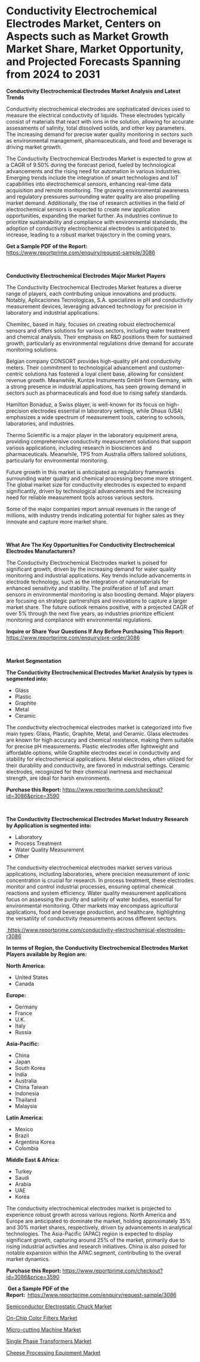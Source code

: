 <p><h1>Conductivity Electrochemical Electrodes Market, Centers on Aspects such as Market Growth Market Share, Market Opportunity, and Projected Forecasts Spanning from 2024 to 2031</h1></p><p><strong>Conductivity Electrochemical Electrodes Market Analysis and Latest Trends</strong></p>
<p><p>Conductivity electrochemical electrodes are sophisticated devices used to measure the electrical conductivity of liquids. These electrodes typically consist of materials that react with ions in the solution, allowing for accurate assessments of salinity, total dissolved solids, and other key parameters. The increasing demand for precise water quality monitoring in sectors such as environmental management, pharmaceuticals, and food and beverage is driving market growth.</p><p>The Conductivity Electrochemical Electrodes Market is expected to grow at a CAGR of 9.50% during the forecast period, fueled by technological advancements and the rising need for automation in various industries. Emerging trends include the integration of smart technologies and IoT capabilities into electrochemical sensors, enhancing real-time data acquisition and remote monitoring. The growing environmental awareness and regulatory pressures surrounding water quality are also propelling market demand. Additionally, the rise of research activities in the field of electrochemical sensors is expected to create new application opportunities, expanding the market further. As industries continue to prioritize sustainability and compliance with environmental standards, the adoption of conductivity electrochemical electrodes is anticipated to increase, leading to a robust market trajectory in the coming years.</p></p>
<p><strong>Get a Sample PDF of the Report:&nbsp;</strong> <a href="https://www.reportprime.com/enquiry/request-sample/3086">https://www.reportprime.com/enquiry/request-sample/3086</a></p>
<p>&nbsp;</p>
<p><strong>Conductivity Electrochemical Electrodes Major Market Players</strong></p>
<p><p>The Conductivity Electrochemical Electrodes Market features a diverse range of players, each contributing unique innovations and products. Notably, Aplicaciones Tecnologicas, S.A. specializes in pH and conductivity measurement devices, leveraging advanced technology for precision in laboratory and industrial applications.</p><p>Chemitec, based in Italy, focuses on creating robust electrochemical sensors and offers solutions for various sectors, including water treatment and chemical analysis. Their emphasis on R&D positions them for sustained growth, particularly as environmental regulations drive demand for accurate monitoring solutions.</p><p>Belgian company CONSORT provides high-quality pH and conductivity meters. Their commitment to technological advancement and customer-centric solutions has fostered a loyal client base, allowing for consistent revenue growth. Meanwhile, Kuntze Instruments GmbH from Germany, with a strong presence in industrial applications, has seen growing demand in sectors such as pharmaceuticals and food due to rising safety standards.</p><p>Hamilton Bonaduz, a Swiss player, is well-known for its focus on high-precision electrodes essential in laboratory settings, while Ohaus (USA) emphasizes a wide spectrum of measurement tools, catering to schools, laboratories, and industries.</p><p>Thermo Scientific is a major player in the laboratory equipment arena, providing comprehensive conductivity measurement solutions that support various applications, including research in biosciences and pharmaceuticals. Meanwhile, TPS from Australia offers tailored solutions, particularly for environmental monitoring.</p><p>Future growth in this market is anticipated as regulatory frameworks surrounding water quality and chemical processing become more stringent. The global market size for conductivity electrodes is expected to expand significantly, driven by technological advancements and the increasing need for reliable measurement tools across various sectors.</p><p>Some of the major companies report annual revenues in the range of millions, with industry trends indicating potential for higher sales as they innovate and capture more market share.</p></p>
<p>&nbsp;</p>
<p><strong>What Are The Key Opportunities For Conductivity Electrochemical Electrodes Manufacturers?</strong></p>
<p><p>The Conductivity Electrochemical Electrodes market is poised for significant growth, driven by the increasing demand for water quality monitoring and industrial applications. Key trends include advancements in electrode technology, such as the integration of nanomaterials for enhanced sensitivity and stability. The proliferation of IoT and smart sensors in environmental monitoring is also boosting demand. Major players are focusing on strategic partnerships and innovations to capture a larger market share. The future outlook remains positive, with a projected CAGR of over 5% through the next five years, as industries prioritize efficient monitoring and compliance with environmental regulations.</p></p>
<p><strong>Inquire or Share Your Questions If Any Before Purchasing This Report:</strong> <a href="https://www.reportprime.com/enquiry/pre-order/3086">https://www.reportprime.com/enquiry/pre-order/3086</a></p>
<p>&nbsp;</p>
<p><strong>Market Segmentation</strong></p>
<p><strong>The Conductivity Electrochemical Electrodes Market Analysis by types is segmented into:</strong></p>
<p><ul><li>Glass</li><li>Plastic</li><li>Graphite</li><li>Metal</li><li>Ceramic</li></ul></p>
<p><p>The conductivity electrochemical electrodes market is categorized into five main types: Glass, Plastic, Graphite, Metal, and Ceramic. Glass electrodes are known for high accuracy and chemical resistance, making them suitable for precise pH measurements. Plastic electrodes offer lightweight and affordable options, while Graphite electrodes excel in conductivity and stability for electrochemical applications. Metal electrodes, often utilized for their durability and conductivity, are favored in industrial settings. Ceramic electrodes, recognized for their chemical inertness and mechanical strength, are ideal for harsh environments.</p></p>
<p><strong>Purchase this Report:&nbsp;</strong><a href="https://www.reportprime.com/checkout?id=3086&price=3590">https://www.reportprime.com/checkout?id=3086&price=3590</a></p>
<p>&nbsp;</p>
<p><strong>The Conductivity Electrochemical Electrodes Market Industry Research by Application is segmented into:</strong></p>
<p><ul><li>Laboratory</li><li>Process Treatment</li><li>Water Quality Measurement</li><li>Other</li></ul></p>
<p><p>The conductivity electrochemical electrodes market serves various applications, including laboratories, where precision measurement of ionic concentration is crucial for research. In process treatment, these electrodes monitor and control industrial processes, ensuring optimal chemical reactions and system efficiency. Water quality measurement applications focus on assessing the purity and salinity of water bodies, essential for environmental monitoring. Other markets may encompass agricultural applications, food and beverage production, and healthcare, highlighting the versatility of conductivity measurements across different sectors.</p></p>
<p><a href="https://www.reportprime.com/conductivity-electrochemical-electrodes-r3086">&nbsp;https://www.reportprime.com/conductivity-electrochemical-electrodes-r3086</a></p>
<p><strong>In terms of Region, the Conductivity Electrochemical Electrodes Market Players available by Region are:</strong></p>
<p>
    <p> <strong> North America: </strong>
        <ul>
            <li>United States</li>
            <li>Canada</li>
        </ul>
        </p> 
    <p> <strong> Europe: </strong>
        <ul>
            <li>Germany</li>
            <li>France</li>
            <li>U.K.</li>
            <li>Italy</li>
            <li>Russia</li>
        </ul>
        </p> 
    <p> <strong> Asia-Pacific: </strong>
        <ul>
            <li>China</li>
            <li>Japan</li>
            <li>South Korea</li>
            <li>India</li>
            <li>Australia</li>
            <li>China Taiwan</li>
            <li>Indonesia</li>
            <li>Thailand</li>
            <li>Malaysia</li>
        </ul>
        </p> 
    <p> <strong> Latin America: </strong>
        <ul>
            <li>Mexico</li>
            <li>Brazil</li>
            <li>Argentina Korea</li>
            <li>Colombia</li>
        </ul>
        </p> 
    <p> <strong> Middle East & Africa: </strong>
        <ul>
            <li>Turkey</li>
            <li>Saudi</li>
            <li>Arabia</li>
            <li>UAE</li>
            <li>Korea</li>
        </ul>
    </p>
    </p>
<p><p>The conductivity electrochemical electrodes market is projected to experience robust growth across various regions. North America and Europe are anticipated to dominate the market, holding approximately 35% and 30% market shares, respectively, driven by advancements in analytical technologies. The Asia-Pacific (APAC) region is expected to display significant growth, capturing around 25% of the market, primarily due to rising industrial activities and research initiatives. China is also poised for notable expansion within the APAC segment, contributing to the overall market dynamics.</p></p>
<p><strong>Purchase this Report: </strong><a href="https://www.reportprime.com/checkout?id=3086&price=3590">https://www.reportprime.com/checkout?id=3086&price=3590</a></p>
<p>&nbsp;<strong>Get a Sample PDF of the Report:&nbsp;&nbsp;</strong><a href="https://www.reportprime.com/enquiry/request-sample/3086">https://www.reportprime.com/enquiry/request-sample/3086</a></p>
<p><strong></strong></p>
<p><p><a href="https://github.com/RickHolmes3/Market-Research-Report-List-6/blob/main/semiconductor-electrostatic-chuck-market.md">Semiconductor Electrostatic Chuck Market</a></p><p><a href="https://issuu.com/reportprime-2/docs/on-chip-color-filters-market-size-2_9ddbdce82ad9ea">On-Chip Color Filters Market</a></p><p><a href="https://issuu.com/reportprime-2/docs/micro-cutting-machine-market-size-2_7af16fa1c8f5fe">Micro-cutting Machine Market</a></p><p><a href="https://www.linkedin.com/pulse/global-single-phase-transformers-market-trends-insights-growth-6xslf?trackingId=SUgGW04wStGC9AMfJxFE4g%3D%3D">Single Phase Transformers Market</a></p><p><a href="https://www.linkedin.com/pulse/cheese-processing-equipment-market-size-growth-trends-statistics-swq8f?trackingId=928R1rFzREipFy83zMzZXA%3D%3D">Cheese Processing Equipment Market</a></p></p>